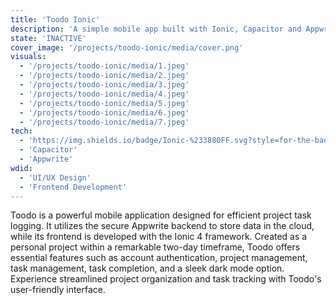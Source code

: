 ```yaml
---
title: 'Toodo Ionic'
description: 'A simple mobile app built with Ionic, Capacitor and Appwrite'
state: 'INACTIVE'
cover_image: '/projects/toodo-ionic/media/cover.png'
visuals:
  - '/projects/toodo-ionic/media/1.jpeg'
  - '/projects/toodo-ionic/media/2.jpeg'
  - '/projects/toodo-ionic/media/3.jpeg'
  - '/projects/toodo-ionic/media/4.jpeg'
  - '/projects/toodo-ionic/media/5.jpeg'
  - '/projects/toodo-ionic/media/6.jpeg'
  - '/projects/toodo-ionic/media/7.jpeg'
tech:
  - 'https://img.shields.io/badge/Ionic-%233880FF.svg?style=for-the-badge&logo=Ionic&logoColor=white: Ionic'
  - 'Capacitor'
  - 'Appwrite'
wdid:
  - 'UI/UX Design'
  - 'Frontend Development'
---
```


Toodo is a powerful mobile application designed for efficient project task logging. It utilizes the secure Appwrite backend to store data in the cloud, while its frontend is developed with the Ionic 4 framework. Created as a personal project within a remarkable two-day timeframe, Toodo offers essential features such as account authentication, project management, task management, task completion, and a sleek dark mode option. Experience streamlined project organization and task tracking with Toodo's user-friendly interface.
